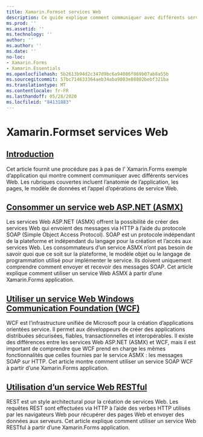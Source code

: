 ```yaml
---
title: Xamarin.Formset services Web
description: Ce guide explique comment communiquer avec différents services Web pour fournir des fonctionnalités de création, de lecture, de mise à jour et de suppression (CRUD) à une Xamarin.Forms application. Les sujets abordés incluent la communication avec les services ASMX, les services WCF, les services REST.
ms.prod: ''
ms.assetid: ''
ms.technology: ''
author: ''
ms.author: ''
ms.date: ''
no-loc:
- Xamarin.Forms
- Xamarin.Essentials
ms.openlocfilehash: 5b2613b94d2c347d9bc6a94086f869b07ab8a55b
ms.sourcegitcommit: 57bc714633364aeb34aba9803e88802bebf321ba
ms.translationtype: MT
ms.contentlocale: fr-FR
ms.lasthandoff: 05/28/2020
ms.locfileid: "84131883"
---
```

# <a name="xamarinforms-and-web-services"></a>Xamarin.Formset services Web

## <a name="introduction"></a>[Introduction](introduction.md)

Cet article fournit une procédure pas à pas de l' Xamarin.Forms exemple d’application qui montre comment communiquer avec différents services Web. Les rubriques couvertes incluent l’anatomie de l’application, les pages, le modèle de données et l’appel d’opérations de service Web.

## <a name="consume-an-aspnet-web-service-asmx"></a>[Consommer un service web ASP.NET (ASMX)](~/xamarin-forms/data-cloud/web-services/asmx.md)

Les services Web ASP.NET (ASMX) offrent la possibilité de créer des services Web qui envoient des messages via HTTP à l’aide du protocole SOAP (Simple Object Access Protocol). SOAP est un protocole indépendant de la plateforme et indépendant du langage pour la création et l’accès aux services Web. Les consommateurs d’un service ASMX n’ont pas besoin de savoir quoi que ce soit sur la plateforme, le modèle objet ou le langage de programmation utilisé pour implémenter le service. Ils doivent uniquement comprendre comment envoyer et recevoir des messages SOAP. Cet article explique comment utiliser un service Web ASMX à partir d’une Xamarin.Forms application.

## <a name="consume-a-windows-communication-foundation-wcf-web-service"></a>[Utiliser un service Web Windows Communication Foundation (WCF)](~/xamarin-forms/data-cloud/web-services/wcf.md)

WCF est l’infrastructure unifiée de Microsoft pour la création d’applications orientées service. Il permet aux développeurs de créer des applications distribuées sécurisées, fiables, transactionnelles et interopérables. Il existe des différences entre les services Web ASP.NET (ASMX) et WCF, mais il est important de comprendre que WCF prend en charge les mêmes fonctionnalités que celles fournies par le service ASMX : les messages SOAP sur HTTP. Cet article montre comment utiliser un service SOAP WCF à partir d’une Xamarin.Forms application.

## <a name="consume-a-restful-web-service"></a>[Utilisation d’un service Web RESTful](~/xamarin-forms/data-cloud/web-services/rest.md)

REST est un style architectural pour la création de services Web. Les requêtes REST sont effectuées via HTTP à l’aide des verbes HTTP utilisés par les navigateurs Web pour récupérer des pages Web et envoyer des données aux serveurs. Cet article explique comment utiliser un service Web RESTful à partir d’une Xamarin.Forms application.
